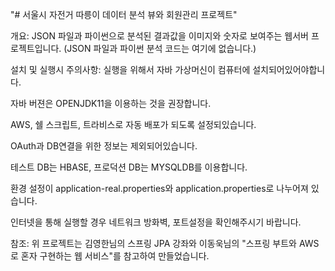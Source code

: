 "# 서울시 자전거 따릉이 데이터 분석 뷰와 회원관리 프로젝트" 

개요: JSON 파일과 파이썬으로 분석된 결과값을 이미지와 숫자로 보여주는 웹서버 프로젝트입니다. (JSON 파일과 파이썬 분석 코드는 여기에 없습니다.)

설치 및 실행시 주의사항:
  실행을 위해서 자바 가상머신이 컴퓨터에 설치되어있어야합니다.

  자바 버젼은 OPENJDK11을 이용하는 것을 권장합니다.

  AWS, 쉘 스크립트, 트라비스로 자동 배포가 되도록 설정되있습니다.

  OAuth과 DB연결을 위한 정보는 제외되어있습니다.
  
  테스트 DB는 HBASE, 프로덕션 DB는 MYSQLDB를 이용합니다.
  
  환경 설정이 application-real.properties와 application.properties로 나누어져 있습니다.
  
  인터넷을 통해 실행할 경우 네트워크 방화벽, 포트설정을 확인해주시기 바랍니다.
  
참조:
   위 프로젝트는 김영한님의 스프링 JPA 강좌와 이동욱님의  "스프링 부트와 AWS로 혼자 구현하는 웹 서비스"를 참고하여 만들었습니다.
